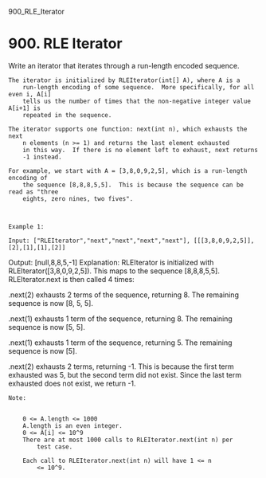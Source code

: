 900_RLE_Iterator
# 900. RLE Iterator

Write an iterator that iterates through a run-length encoded sequence.

    The iterator is initialized by RLEIterator(int[] A), where A is a
        run-length encoding of some sequence.  More specifically, for all even i, A[i]
        tells us the number of times that the non-negative integer value A[i+1] is
        repeated in the sequence.

    The iterator supports one function: next(int n), which exhausts the next
        n elements (n >= 1) and returns the last element exhausted
        in this way.  If there is no element left to exhaust, next returns
        -1 instead.

    For example, we start with A = [3,8,0,9,2,5], which is a run-length encoding of
        the sequence [8,8,8,5,5].  This is because the sequence can be read as "three
        eights, zero nines, two fives".

     

    Example 1:

    Input: ["RLEIterator","next","next","next","next"], [[[3,8,0,9,2,5]],[2],[1],[1],[2]]
Output: [null,8,8,5,-1]
Explanation: 
RLEIterator is initialized with RLEIterator([3,8,0,9,2,5]).
This maps to the sequence [8,8,8,5,5].
RLEIterator.next is then called 4 times:

.next(2) exhausts 2 terms of the sequence, returning 8.  The remaining sequence is now [8, 5, 5].

.next(1) exhausts 1 term of the sequence, returning 8.  The remaining sequence is now [5, 5].

.next(1) exhausts 1 term of the sequence, returning 5.  The remaining sequence is now [5].

.next(2) exhausts 2 terms, returning -1.  This is because the first term exhausted was 5,
but the second term did not exist.  Since the last term exhausted does not exist, we return -1.

    Note:

    
        0 <= A.length <= 1000
        A.length is an even integer.
        0 <= A[i] <= 10^9
        There are at most 1000 calls to RLEIterator.next(int n) per
            test case.
        
        Each call to RLEIterator.next(int n) will have 1 <= n
            <= 10^9.